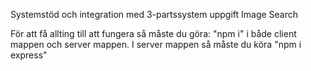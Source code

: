 Systemstöd och integration med 3-partssystem uppgift
                Image Search

För att få allting till att fungera så måste du göra:
"npm i" i både client mappen och server mappen.
I server mappen så måste du köra "npm i express"
